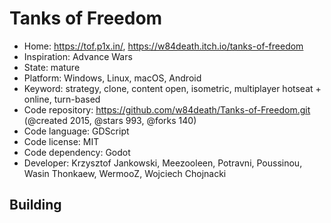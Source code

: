 # Tanks of Freedom

- Home: https://tof.p1x.in/, https://w84death.itch.io/tanks-of-freedom
- Inspiration: Advance Wars
- State: mature
- Platform: Windows, Linux, macOS, Android
- Keyword: strategy, clone, content open, isometric, multiplayer hotseat + online, turn-based
- Code repository: https://github.com/w84death/Tanks-of-Freedom.git (@created 2015, @stars 993, @forks 140)
- Code language: GDScript
- Code license: MIT
- Code dependency: Godot
- Developer: Krzysztof Jankowski, Meezooleen, Potravni, Poussinou, Wasin Thonkaew, WermooZ, Wojciech Chojnacki

## Building

